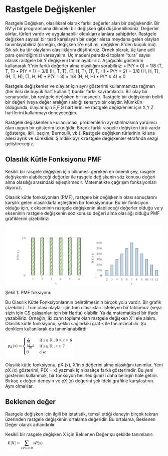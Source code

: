 # Rastgele Değişkenler
Rastgele Değişken, olasılıksal olarak farklı değerler alan bir değişkendir. Bir RV'yi bir programlama dilindeki bir değişken gibi düşünebilirsiniz. Değerler alırlar, türleri vardır ve uygulanabilir oldukları alanlara sahiptirler. Rastgele değişken sayısal bir testi karşılayan bir değer alırsa meydana gelen olayları tanımlayabiliriz 
(örneğin, değişken 5'e eşit mi, değişken 8'den küçük mü). Sık sık bu tür olayların olasılıklarını düşünürüz.
Örnek olarak, üç tane adil para çevirdiğimizi varsayalım. Üç madeni paradaki toplam “tura” sayısı olarak rastgele bir Y değişkeni tanımlayabiliriz. Aşağıdaki gösterimi kullanarak Y'nin farklı değerler alma olasılığını sorabiliriz:
• P(Y = 0) = 1/8 (T, T, T)
• P(Y = 1) = 3/8 (H, T, T), (T, H, T), (T, T, H)
• P(Y = 2) = 3/8 (H, H, T), (H, T, H), (T, H, H)
• P(Y = 3) = 1/8 (H, H, H)
• P(Y ≥ 4) = 0

Rastgele değişkenler ve olaylar için aynı gösterimi kullanmamıza rağmen (her ikisi de büyük harf kullanır) bunlar farklı kavramlardır. Bir olay bir senaryodur, bir rastgele değişken bir nesnedir. Rastgele bir değişkenin belirli bir değeri (veya değer aralığını) aldığı senaryo bir olaydır. Mümkün olduğunda, olaylar için E,F,G harflerini ve rastgele değişkenler için X,Y,Z harflerini kullanmayı deneyeceğim.

Rastgele değişkenlerin kullanılması, problemlerin ayrıştırılmasına yardımcı olan uygun bir gösterim tekniğidir. Birçok farklı rasgele değişken türü vardır (gösterge, ikili, seçim, Bernoulli, vb.). Rastgele değişken türlerinin iki ana ailesi ayrık ve süreklidir. Şimdilik ayrık rastgele değişkenler etrafında sezgi geliştireceğiz.

## Olasılık Kütle Fonksiyonu PMF
Kesikli bir rasgele değişken için bilinmesi gereken en önemli şey, rasgele değişkenin alabileceği değerler ile rasgele değişkenin söz konusu değeri alma olasılığı arasındaki eşleştirmedir. Matematikte çağrışım fonksiyonları diyoruz.

Olasılık kütle fonksiyonları (PMF), rastgele bir değişkenin olası sonuçlarını karşılık gelen olasılıklarla eşleştiren bir fonksiyondur. Bu bir fonksiyon olduğu için, x ekseninin rastgele değişkenin alabileceği değerler olduğu ve y ekseninin rastgele değişkenin söz konusu değeri alma olasılığı olduğu PMF grafiklerini çizebiliriz:

![resim1](https://raw.githubusercontent.com/suhap/Probability/master/resource/4-1.png)

Şekil 1: PMF foksiyonu

Bu Olasılık Kütle Fonksiyonlarının belirtilmesinin birçok yolu vardır. Bir grafik çizebiliriz. Tüm olası olaylar için tüm olasılıkları listeleyen bir tablomuz (veya sizin için CS çalışanları için bir Harita) olabilir. Ya da matematiksel bir ifade yazabiliriz. Örneğin, iki zarın toplamı olan rastgele değişken X'i ele alalım. Olasılık kütle fonksiyonu, şeklin sağındaki grafik ile tanımlanabilir. Şu denklem kullanılarak da tanımlanabilirdi:

![formul1](https://raw.githubusercontent.com/suhap/Probability/master/resource/4f-1.png)

Olasılık kütle fonksiyonu, pX (x), X'in x değerini alma olasılığını tanımlar. Yeni pX (x) gösterimi, P(X = x) yazmak için basitçe farklı gösterimdir. Bu yeni gösterimi kullanmak, bir fonksiyon belirlediğimizi daha belirgin hale getirir. Birkaç x değeri deneyin ve pX (x) değerini şekildeki grafikle karşılaştırın. Aynı olmalılar.

## Beklenen değer
Rastgele değişken için ilgili bir istatistik, temsil ettiği deneyin birçok tekrarı üzerinden rastgele değişkenin ortalama değeridir. Bu ortalama, Beklenen Değer olarak adlandırılır.

Kesikli bir rasgele değişken X için Beklenen Değer şu şekilde tanımlanır:
![formul2](https://raw.githubusercontent.com/suhap/Probability/master/resource/4f-2.png)

